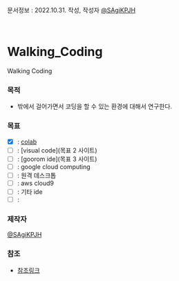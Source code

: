 문서정보 : 2022.10.31. 작성, 작성자 [@SAgiKPJH](https://github.com/SAgiKPJH)

<br>

# Walking_Coding
Walking Coding


### 목적
- 밖에서 걸어가면서 코딩을 할 수 있는 환경에 대해서 연구한다.

### 목표
- [x] : [colab]()
- [ ] : [visual code](목표 2 사이트)
- [ ] : [goorom ide](목표 3 사이트)
- [ ] : google cloud computing
- [ ] : 원격 데스크톱
- [ ] : aws cloud9
- [ ] : 기타 ide
- [ ] : 

### 제작자
[@SAgiKPJH](https://github.com/SAgiKPJH)


### 참조

- [참조링크](참조링크)
